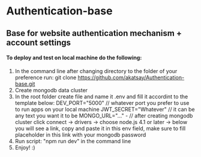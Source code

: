 # Authentication-base
## Base for website authentication mechanism + account settings 

#### To deploy and test on local machine do the following:
  1) In the command line after changing directory to the folder of your preference run: git clone https://github.com/akatsay/Authentication-base.git
  2) Create mongodb data cluster
  3) In the root folder create file and name it .env and fill it accordint to the template below:
  DEV_PORT="5000" // whatever port you prefer to use to run apps on your local machine
  JWT_SECRET="Whatever" // it can be any text you want it to be
  MONGO_URL="..." - // after creating mongodb cluster click connect -> drivers -> choose node.js 4.1 or later -> below you will see a link, copy and paste it in this
  env field, make sure to fill <password> placeholder in this link with your mongodb password
  4) Run script: "npm run dev" in the command line
  5) Enjoy! :)
